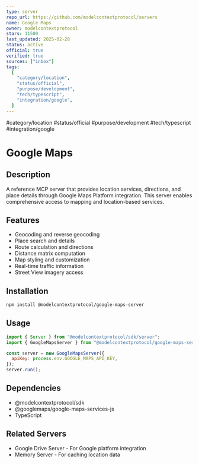```yaml
--- 
type: server
repo_url: https://github.com/modelcontextprotocol/servers
name: Google Maps
owner: modelcontextprotocol
stars: 11500
last_updated: 2025-02-28
status: active
official: true
verified: true
sources: ["inbox"]
tags:
  [
    "category/location",
    "status/official",
    "purpose/development",
    "tech/typescript",
    "integration/google",
  ]
---
```


#category/location #status/official #purpose/development #tech/typescript #integration/google

# Google Maps

## Description

A reference MCP server that provides location services, directions, and place details through Google Maps Platform integration. This server enables comprehensive access to mapping and location-based services.

## Features

- Geocoding and reverse geocoding
- Place search and details
- Route calculation and directions
- Distance matrix computation
- Map styling and customization
- Real-time traffic information
- Street View imagery access

## Installation

```bash
npm install @modelcontextprotocol/google-maps-server
```

## Usage

```javascript
import { Server } from "@modelcontextprotocol/sdk/server";
import { GoogleMapsServer } from "@modelcontextprotocol/google-maps-server";

const server = new GoogleMapsServer({
  apiKey: process.env.GOOGLE_MAPS_API_KEY,
});
server.run();
```

## Dependencies

- @modelcontextprotocol/sdk
- @googlemaps/google-maps-services-js
- TypeScript

## Related Servers

- Google Drive Server - For Google platform integration
- Memory Server - For caching location data